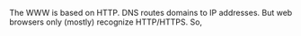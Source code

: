 The WWW is based on HTTP.
DNS routes domains to IP addresses.
But web browsers only (mostly) recognize HTTP/HTTPS.
So, 